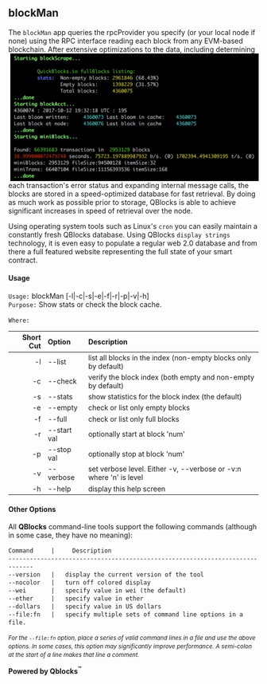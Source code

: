 ## blockMan

The `blockMan` app queries the rpcProvider you specify (or your local node if none) using the RPC interface reading each block from any EVM-based blockchain. After extensive optimizations to the data, including <img width=500px align="right" src="docs/image.png"> determining each transaction's error status and expanding internal message calls, the blocks are stored in a speed-optimized database for fast retrieval. By doing as much work as possible prior to storage, QBlocks is able to achieve significant increases in speed of retrieval over the node.

Using operating system tools such as Linux's `cron` you can easily maintain a  constantly fresh QBlocks database. Using QBlocks `display strings` technology, it is even easy to populate a regular web 2.0 database and from there a full featured website representing the full state of your smart contract.

#### Usage

`Usage:`    blockMan [-l|-c|-s|-e|-f|-r|-p|-v|-h]  
`Purpose:`  Show stats or check the block cache.
             
`Where:`  

| Short Cut | Option | Description |
| -------: | :------- | :------- |
| -l | --list | list all blocks in the index (non-empty blocks only by default) |
| -c | --check | verify the block index (both empty and non-empty by default) |
| -s | --stats | show statistics for the block index (the default) |
| -e | --empty | check or list only empty blocks |
| -f | --full | check or list only full blocks |
| -r | --start val | optionally start at block 'num' |
| -p | --stop val | optionally stop at block 'num' |
| -v | --verbose | set verbose level. Either -v, --verbose or -v:n where 'n' is level |
| -h | --help | display this help screen |

#### Other Options

All **QBlocks** command-line tools support the following commands (although in some case, they have no meaning):

    Command     |     Description
    -----------------------------------------------------------------------------
    --version   |   display the current version of the tool
    --nocolor   |   turn off colored display
    --wei       |   specify value in wei (the default)
    --ether     |   specify value in ether
    --dollars   |   specify value in US dollars
    --file:fn   |   specify multiple sets of command line options in a file.

<small>*For the `--file:fn` option, place a series of valid command lines in a file and use the above options. In some cases, this option may significantly improve performance. A semi-colon at the start of a line makes that line a comment.*</small>

**Powered by Qblocks<sup>&trade;</sup>**



